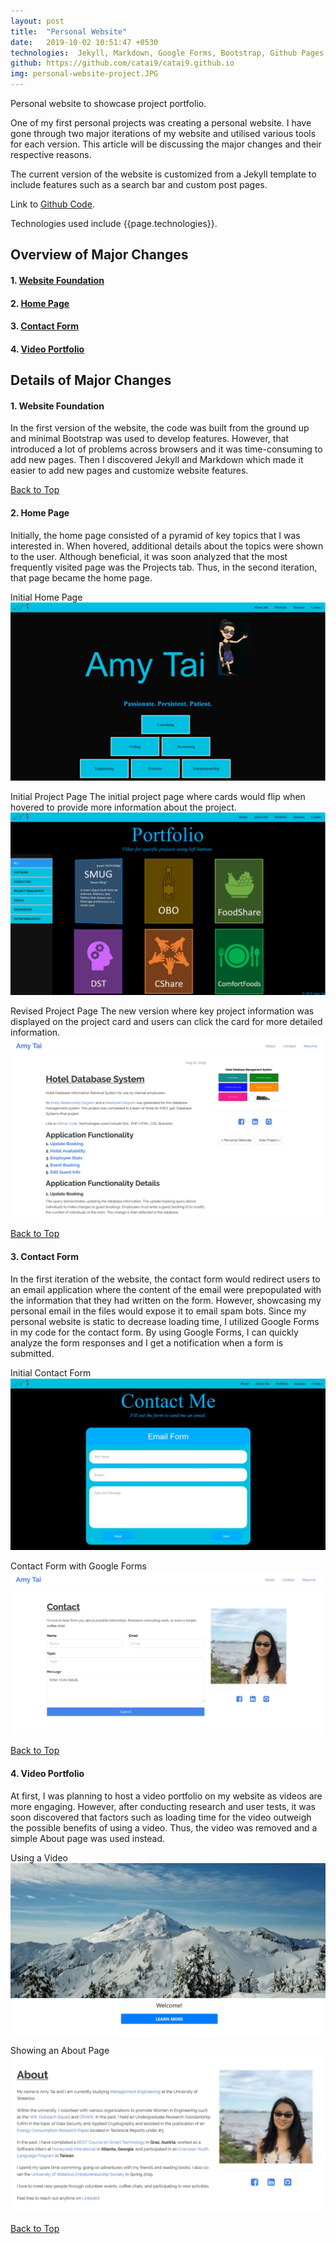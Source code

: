```yaml
---
layout: post
title:  "Personal Website"
date:   2019-10-02 10:51:47 +0530
technologies:  Jekyll, Markdown, Google Forms, Bootstrap, Github Pages, JavaScript, Sass, HTML, VS Code
github: https://github.com/catai9/catai9.github.io
img: personal-website-project.JPG
--- 
```


Personal website to showcase project portfolio.

One of my first personal projects was creating a personal website. I have gone through two major iterations of my website and utilised various tools for each version. This article will be discussing the major changes and their respective reasons.

The current version of the website is customized from a Jekyll template to include features such as a search bar and custom post pages.

Link to [Github Code]({{page.github}}).

Technologies used include {{page.technologies}}. 

## Overview of Major Changes

#### 1. **[Website Foundation](#website-foundation)**
#### 2. **[Home Page](#home-page)**
#### 3. **[Contact Form](#contact-form)**
#### 4. **[Video Portfolio](#video-portfolio)**

## Details of Major Changes

<a name= "website-foundation"></a>

#### 1. Website Foundation
In the first version of the website, the code was built from the ground up and minimal Bootstrap was used to develop features. However, that introduced a lot of problems across browsers and it was time-consuming to add new pages. Then I discovered Jekyll and Markdown which made it easier to add new pages and customize website features. 

[Back to Top](#top)

<a name= "home-page"></a>

#### 2. Home Page
Initially, the home page consisted of a pyramid of key topics that I was interested in. When hovered, additional details about the topics were shown to the user. Although beneficial, it was soon analyzed that the most frequently visited page was the Projects tab. Thus, in the second iteration, that page became the home page.

<p float="center">
    Initial Home Page
    <img src="../images/personal-website/before-home.JPG"  />
</p>
<p float="center">
    Initial Project Page
    The initial project page where cards would flip when hovered to provide more information about the project.
    <img src="../images/personal-website/initial-project-page.png"  />
</p>

<p float="center">
Revised Project Page 
  The new version where key project information was displayed on the project card and users can click the card for more detailed information.
  <img src="../images/personal-website/revised-project-page.JPG"  />
</p>

[Back to Top](#top)

<a name= "contact-form"></a>

#### 3. Contact Form
In the first iteration of the website, the contact form would redirect users to an email application where the content of the email were prepopulated with the information that they had written on the form. However, showcasing my personal email in the files would expose it to email spam bots. Since my personal website is static to decrease loading time, I utilized Google Forms in my code for the contact form. By using Google Forms, I can quickly analyze the form responses and I get a notification when a form is submitted. 

<p float="center">
  Initial Contact Form
  <img src="../images/personal-website/initial-contact-form.JPG"  />
</p>

<p float="center">
  Contact Form with Google Forms
  <img src="../images/personal-website/revised-contact-form.JPG"  />
</p>

[Back to Top](#top)

<a name= "video-portfolio"></a>

#### 4. Video Portfolio
At first, I was planning to host a video portfolio on my website as videos are more engaging. However, after conducting research and user tests, it was soon discovered that factors such as loading time for the video outweigh the possible benefits of using a video. Thus, the video was removed and a simple About page was used instead. 

<p float="center">
  Using a Video
  <img src="../images/personal-website/video-intro.JPG"  />
</p>

<p float="center">
  Showing an About Page
  <img src="../images/personal-website/about-page.JPG"  />
</p>

[Back to Top](#top)